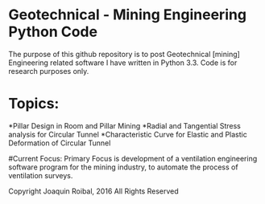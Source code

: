 # Geotechnical - Mining Engineering Python Code
The purpose of this github repository is to post Geotechnical [mining] Engineering related software I have written in Python 3.3. Code is for research purposes only. 

# Topics:
  *Pillar Design in Room and Pillar Mining
  *Radial and Tangential Stress analysis for Circular Tunnel
  *Characteristic Curve for Elastic and Plastic Deformation of Circular Tunnel
  
#Current Focus:
Primary Focus is development of a ventilation engineering software program for the mining industry, to automate the process of ventilation surveys.

Copyright Joaquin Roibal, 2016 
All Rights Reserved

